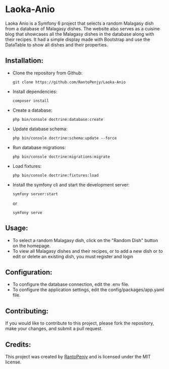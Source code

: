 # Laoka-Anio

Laoka Anio is a Symfony 6 project that selects a random Malagasy dish from a database of Malagasy dishes. The website also serves as a cuisine blog that showcases all the Malagasy dishes in the database along with their recipes.
It had a simple display made with Bootstrap and use the DataTable to show all dishes and their properties.

## Installation:

- Clone the repository from Github:
  ```
  git clone https://github.com/RantoPenjy/Laoka-Anio
  ```
- Install dependencies:
  ```
  composer install
  ```
- Create a database:
  ```
  php bin/console doctrine:database:create
  ```
- Update database schema:
  ```
  php bin/console doctrine:schema:update --force
  ```
- Run database migrations:
  ```
  php bin/console doctrine:migrations:migrate
  ```
- Load fixtures:
  ```
  php bin/console doctrine:fixtures:load
  ```
- Install the symfony cli and start the development server:
  ```
  symfony server:start
  ```
  or
  ```
  symfony serve
  ```

## Usage:

- To select a random Malagasy dish, click on the "Random Dish" button on the homepage.
- To view all Malagasy dishes and their recipes, or to add a new dish or to edit or delete an existing dish, you must register and login

## Configuration:

- To configure the database connection, edit the .env file.
- To configure the application settings, edit the config/packages/app.yaml file.

## Contributing:
If you would like to contribute to this project, please fork the repository, make your changes, and submit a pull request.

## Credits:
This project was created by [RantoPenjy](https://github.com/RantoPenjy) and is licensed under the MIT license.
